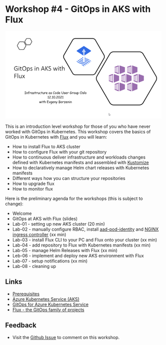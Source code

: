 # Workshop #4 - GitOps in AKS with Flux

![logo](images/logo.png)

This is an introduction level workshop for those of you who have never worked with GitOps in Kubernetes. This workshop covers the basics of GitOps in Kubernetes with [Flux](https://fluxcd.io/) and you will learn:
 * How to install Flux to AKS cluster
 * How to configure Flux with your git repository
 * How to continuous deliver infrastructure and workloads changes defined with Kubernetes manifests and assembled with [Kustomize](https://kustomize.io/)
 * How to declaratively manage Helm chart releases with Kubernetes manifests 
 * Different ways how you can structure your repositories
 * How to upgrade flux 
 * How to monitor flux
 
Here is the preliminary agenda for the workshops (this is subject to change):
 
 * Welcome
 * GitOps at AKS with Flux (slides)
 * Lab-01 - setting up new AKS cluster (20 min)
 * Lab-02 - manually configure RBAC, install [aad-pod-identity](https://azure.github.io/aad-pod-identity/) and [NGINX ingress controller](https://docs.microsoft.com/en-us/azure/aks/ingress-internal-ip?WT.mc_id=AZ-MVP-5003837) (xx min)
 * Lab-03 - install Flux CLI to your PC and Flux onto your cluster (xx min)
 * Lab-04 - add repository to Flux with Kubernetes manifests (xx min)
 * Lab-05 - manage Helm Releases with Flux  (xx min)
 * Leb-06 - implement and deploy new AKS environment with Flux
 * Lab-07 - setup notifications (xx min)
 * Lab-08 - cleaning up

## Links

* [Prerequisites](prerequisites.md)
* [Azure Kubernetes Service (AKS)](https://docs.microsoft.com/en-us/azure/aks/?WT.mc_id=AZ-MVP-5003837)
* [GitOps for Azure Kubernetes Service](https://docs.microsoft.com/en-us/azure/architecture/example-scenario/gitops-aks/gitops-blueprint-aks?WT.mc_id=AZ-MVP-5003837)
* [Flux - the GitOps family of projects](https://fluxcd.io/)

## Feedback

* Visit the [Github Issue](https://github.com/evgenyb/aks-workshops/issues/35) to comment on this workshop. 
